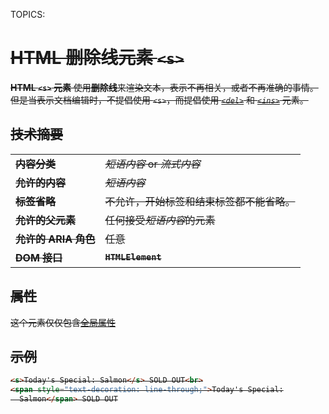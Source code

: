 TOPICS: <s>

# HTML 删除线元素 `<s>`

**HTML `<s>` 元素** 使用**删除线**来渲染文本，表示不再相关，或者不再准确的事情。
但是当表示文档编辑时，不提倡使用 `<s>`，而提倡使用 *[`<del>`](/zh-hans/webfrontend/<del>)* 和
*[`<ins>`](/zh-hans/webfrontend/<ins>)* 元素。

## 技术摘要

|  |  |
| :-- | :-- |
| **内容分类** | *短语内容* or *流式内容* |
| **允许的内容** | *短语内容* |
| **标签省略** | 不允许，开始标签和结束标签都不能省略。|
| **允许的父元素** | 任何接受*短语内容*的元素 |
| **允许的 ARIA 角色** | 任意 |
| **DOM 接口** | **`HTMLElement`** |

## 属性

这个元素仅仅包含[全局属性](/zh-hans/webfrontend/HTML_Global_Attributes)

## 示例

```html
<s>Today's Special: Salmon</s> SOLD OUT<br>
<span style="text-decoration: line-through;">Today's Special:
  Salmon</span> SOLD OUT
```
